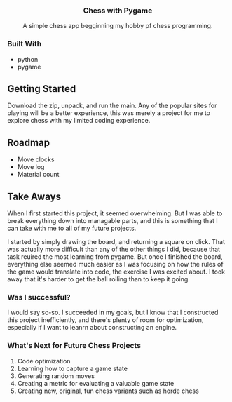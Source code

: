 <h3 align="center">Chess with Pygame</h3>

  <p align="center">
    A simple chess app begginning my hobby pf chess programming.
    <br />
</div>



### Built With

* python
* pygame



<!-- GETTING STARTED -->
## Getting Started

Download the zip, unpack, and run the main. Any of the popular sites for playing will be a better experience, this was merely a project for me to explore chess with my limited coding experience.




<!-- ROADMAP -->
## Roadmap

-  Move clocks
-  Move log
-  Material count


<!-- MY EXPERIENCE -->
## Take Aways
When I first started this project, it seemed overwhelming. But I was able to break everything down into managable parts, and this is something that I can take with me to all of my future projects. 

I started by simply drawing the board, and returning a square on click. That was actually more difficult than any of the other things I did, because that task reuired the most learning from pygame. But once I finished the board, everything else seemed much easier as I was focusing on how the rules of the game would translate into code, the exercise I was excited about. I took away that it's harder to get the ball rolling than to keep it going.

### Was I successful?
I would say so-so. I succeeded in my goals, but I know that I constructed this project inefficiently, and there's plenty of room for optimization, especially if I want to leanrn about constructing an engine.

### What's Next for Future Chess Projects
1. Code optimization
2. Learning how to capture a game state
3. Generating random moves
4. Creating a metric for evaluating a valuable game state
5. Creating new, original, fun chess variants such as horde chess

